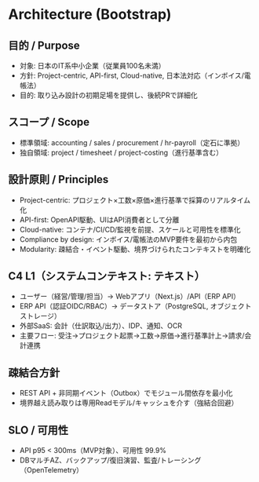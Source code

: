 # Architecture (Bootstrap)

## 目的 / Purpose
- 対象: 日本のIT系中小企業（従業員100名未満）
- 方針: Project-centric, API-first, Cloud-native, 日本法対応（インボイス/電帳法）
- 目的: 取り込み設計の初期足場を提供し、後続PRで詳細化

## スコープ / Scope
- 標準領域: accounting / sales / procurement / hr-payroll（定石に準拠）
- 独自領域: project / timesheet / project-costing（進行基準含む）

## 設計原則 / Principles
- Project-centric: プロジェクト×工数×原価×進行基準で採算のリアルタイム化
- API-first: OpenAPI駆動、UIはAPI消費者として分離
- Cloud-native: コンテナ/CI/CD/監視を前提、スケールと可用性を標準化
- Compliance by design: インボイス/電帳法のMVP要件を最初から内包
- Modularity: 疎結合・イベント駆動、境界づけられたコンテキストを明確化

## C4 L1（システムコンテキスト: テキスト）
- ユーザー（経営/管理/担当）→ Webアプリ（Next.js）/API（ERP API）
- ERP API（認証OIDC/RBAC）→ データストア（PostgreSQL, オブジェクトストレージ）
- 外部SaaS: 会計（仕訳取込/出力）、IDP、通知、OCR
- 主要フロー: 受注→プロジェクト起票→工数→原価→進行基準計上→請求/会計連携

## 疎結合方針
- REST API + 非同期イベント（Outbox）でモジュール間依存を最小化
- 境界越え読み取りは専用Readモデル/キャッシュを介す（強結合回避）

## SLO / 可用性
- API p95 < 300ms（MVP対象）、可用性 99.9%
- DBマルチAZ、バックアップ/復旧演習、監査/トレーシング（OpenTelemetry）


